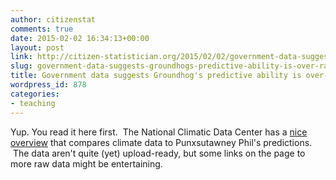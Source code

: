 ```yaml
---
author: citizenstat
comments: true
date: 2015-02-02 16:34:13+00:00
layout: post
link: http://citizen-statistician.org/2015/02/02/government-data-suggests-groundhogs-predictive-ability-is-over-rated/
slug: government-data-suggests-groundhogs-predictive-ability-is-over-rated
title: Government data suggests Groundhog's predictive ability is over-rated
wordpress_id: 878
categories:
- teaching
---
```


Yup. You read it here first.  The National Climatic Data Center has a [nice overview](http://www.ncdc.noaa.gov/customer-support/education-resources/groundhog-day) that compares climate data to Punxsutawney Phil's predictions.  The data aren't quite (yet) upload-ready, but some links on the page to more raw data might be entertaining.
